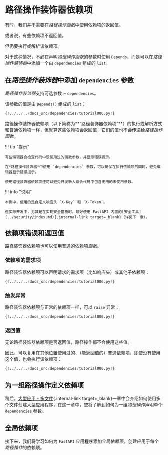 # 路径操作装饰器依赖项

有时，我们并不需要在*路径操作函数*中使用依赖项的返回值。

或者说，有些依赖项不返回值。

但仍要执行或解析该依赖项。

对于这种情况，不必在声明*路径操作函数*的参数时使用 `Depends`，而是可以在*路径操作装饰器*中添加一个由 `dependencies` 组成的 `list`。

## 在*路径操作装饰器*中添加 `dependencies` 参数

*路径操作装饰器*支持可选参数 ~ `dependencies`。

该参数的值是由 `Depends()` 组成的 `list`：

```Python hl_lines="17"
{!../../../docs_src/dependencies/tutorial006.py!}
```

路径操作装饰器依赖项（以下简称为**“路径装饰器依赖项”**）的执行或解析方式和普通依赖项一样，但就算这些依赖项会返回值，它们的值也不会传递给*路径操作函数*。

!!! tip "提示"

    有些编辑器会检查代码中没使用过的函数参数，并显示错误提示。
    
    在*路径操作装饰器*中使用 `dependencies` 参数，可以确保在执行依赖项的同时，避免编辑器显示错误提示。
    
    使用路径装饰器依赖项还可以避免开发新人误会代码中包含无用的未使用参数。

!!! info "说明"

    本例中，使用的是自定义响应头 `X-Key` 和 `X-Token`。
    
    但实际开发中，尤其是在实现安全措施时，最好使用 FastAPI 内置的[安全工具](../security/index.md){.internal-link target=_blank}（详见下一章）。

## 依赖项错误和返回值

路径装饰器依赖项也可以使用普通的依赖项*函数*。

### 依赖项的需求项

路径装饰器依赖项可以声明请求的需求项（比如响应头）或其他子依赖项：

```Python hl_lines="6  11"
{!../../../docs_src/dependencies/tutorial006.py!}
```

### 触发异常

路径装饰器依赖项与正常的依赖项一样，可以 `raise` 异常：

```Python hl_lines="8  13"
{!../../../docs_src/dependencies/tutorial006.py!}
```

### 返回值

无论路径装饰器依赖项是否返回值，路径操作都不会使用这些值。

因此，可以复用在其他位置使用过的、（能返回值的）普通依赖项，即使没有使用这个值，也会执行该依赖项：

```Python hl_lines="9  14"
{!../../../docs_src/dependencies/tutorial006.py!}
```

## 为一组路径操作定义依赖项

稍后，[大型应用 - 多文件](../../tutorial/bigger-applications.md){.internal-link target=\_blank}一章中会介绍如何使用多个文件创建大型应用程序，在这一章中，您将了解到如何为一组*路径操作*声明单个 `dependencies` 参数。

## 全局依赖项

接下来，我们将学习如何为 `FastAPI` 应用程序添加全局依赖项，创建应用于每个*路径操作*的依赖项。
